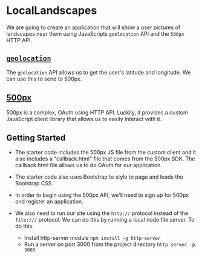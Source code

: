 # LocalLandscapes

We are going to create an application that will show a user pictures of landscapes near them using JavaScripts `geolocation` API and the `500px` HTTP API.

## [`geolocation`](https://developer.mozilla.org/en-US/docs/Web/API/Geolocation/Using_geolocation)

The `geolocation` API allows us to get the user's latitude and longitude. We can use this to send to 500px.

## [500px](https://github.com/500px/500px-js-sdk)

500px is a complex, OAuth using HTTP API. Luckily, it provides a custom JavaScript client library that allows us to easily interact with it.

## Getting Started

- The starter code includes the 500px JS file from the custom client and it also includes a "callback.html" file that comes from the 500px SDK. The callback.html file allows us to do OAuth for our application.

- The starter code also uses Bootstrap to style to page and loads the Bootstrap CSS.

- In order to begin using the 500px API, we'll need to sign up for 500px and register an application.

- We also need to run our site using the `http://` protocol instead of the `file:///` protocol. We can do this by running a local node file server. To do this:
  - Install http-server module `npm install -g http-server`
  - Run a server on port 3000 from the project directory `http-server -p 3000`
